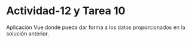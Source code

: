 # Actividad-12 y Tarea 10
Aplicación Vue donde pueda dar forma a los datos proporcionados en la solución anterior. 
